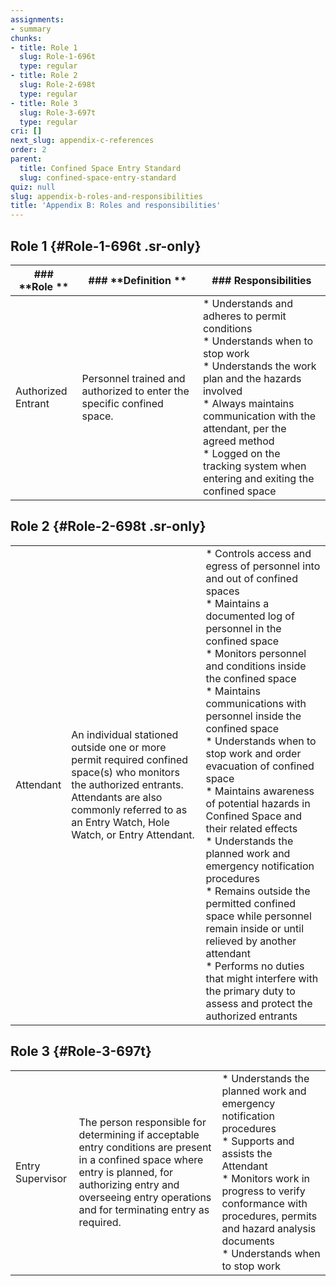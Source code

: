 ```yaml
---
assignments:
- summary
chunks:
- title: Role 1
  slug: Role-1-696t
  type: regular
- title: Role 2
  slug: Role-2-698t
  type: regular
- title: Role 3
  slug: Role-3-697t
  type: regular
cri: []
next_slug: appendix-c-references
order: 2
parent:
  title: Confined Space Entry Standard
  slug: confined-space-entry-standard
quiz: null
slug: appendix-b-roles-and-responsibilities
title: 'Appendix B: Roles and responsibilities'
---
```


## Role 1 {#Role-1-696t .sr-only} 

| ### **Role ** | ### **Definition ** | ### **Responsibilities** |
| --- | --- | --- |
| Authorized Entrant | Personnel trained and authorized to enter the specific confined space. | * Understands and adheres to permit conditions <br>* Understands when to stop work <br>* Understands the work plan and the hazards involved <br>* Always maintains communication with the attendant, per the agreed method <br>* Logged on the tracking system when entering and exiting the confined space |

## Role 2 {#Role-2-698t .sr-only} 

|     |     |     |
| --- | --- | --- |
| Attendant | An individual stationed outside one or more permit required confined space(s) who monitors the authorized entrants. Attendants are also commonly referred to as an Entry Watch, Hole Watch, or Entry Attendant. | * Controls access and egress of personnel into and out of confined spaces <br>* Maintains a documented log of personnel in the confined space <br>* Monitors personnel and conditions inside the confined space <br>* Maintains communications with personnel inside the confined space <br>* Understands when to stop work and order evacuation of confined space <br>* Maintains awareness of potential hazards in Confined Space and their related effects <br>* Understands the planned work and emergency notification procedures <br>* Remains outside the permitted confined space while personnel remain inside or until relieved by another attendant <br>* Performs no duties that might interfere with the primary duty to assess and protect the authorized entrants |

## Role 3 {#Role-3-697t} 

|     |     |     |
| --- | --- | --- |
| Entry Supervisor | The person responsible for determining if acceptable entry conditions are present in a confined space where entry is planned, for authorizing entry and overseeing entry operations and for terminating entry as required. | * Understands the planned work and emergency notification procedures <br>* Supports and assists the Attendant <br>* Monitors work in progress to verify conformance with procedures, permits and hazard analysis documents <br>* Understands when to stop work |

